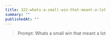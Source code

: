 ```yaml
---
title: 322-whats-a-small-win-that-meant-a-lot
summary: ""
publishedAt: ""
---
```


> Prompt: Whats a small win that meant a lot


